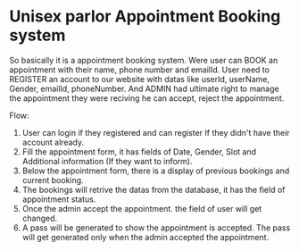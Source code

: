# Unisex parlor Appointment Booking system
So basically it is a appointment booking system. Were user can BOOK an appointment with their name, phone number and emailId. User need to REGISTER an account to our website with datas like userId, userName, Gender, emailId, phoneNumber. And ADMIN had ultimate right to manage the appointment they were reciving he can accept, reject the appointment. 

Flow:
1. User can login if they registered and can register If they didn't have their account already.
2. Fill the appointment form, it has fields of Date, Gender, Slot and Additional information (If they want to inform).
3. Below the appointment form, there is a display of previous bookings and current booking.
4. The bookings will retrive the datas from the database, it has the field of appointment status.
5. Once the admin accept the appointment. the field of user will get changed. 
6. A pass will be generated to show the appointment is accepted. The pass will get generated only when the admin accepted the appointment.